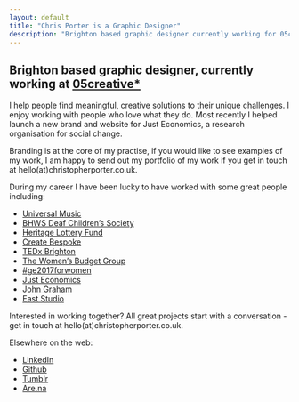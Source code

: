 ```yaml
---
layout: default
title: "Chris Porter is a Graphic Designer"
description: "Brighton based graphic designer currently working for 05creative*. I help people find meaningful, creative solutions to their unique challenges"
---
```


## Brighton based graphic designer, currently working at [05creative*](https://05creative.com/)

I help people find meaningful, creative solutions to their unique challenges. I enjoy working with people who love what they do. Most recently I helped launch a new brand and website for Just Economics, a research organisation for social change.

Branding is at the core of my practise, if you would like to see examples of my work, I am happy to send out my portfolio of my work if you get in touch at hello(at)christopherporter.co.uk.

During my career I have been lucky to have worked with some great people including:

- [Universal Music](https://www.universalmusic.com/)
- [BHWS Deaf Children’s Society](http://www.bhwsdcs.org.uk/)
- [Heritage Lottery Fund](https://www.hlf.org.uk/)
- [Create Bespoke](https://www.createbespoke.co.uk/)
- [TEDx Brighton](https://tedxbrighton.com/)
- [The Women’s Budget Group](https://wbg.org.uk/)
- [#ge2017forwomen](https://ge2017forwomen.uk/)
- [Just Economics](https://www.justeconomics.co.uk/)
- [John Graham](http://johngraham.co/)
- [East Studio](https://eaststudio.co.uk/)

Interested in working together? All great projects start with a conversation - get in touch at hello(at)christopherporter.co.uk.

Elsewhere on the web:

- [LinkedIn](https://www.linkedin.com/in/chrisporterdesigner/)
- [Github](https://github.com/thisiscap/)
- [Tumblr](https://chrisporters.tumblr.com/)
- [Are.na](https://www.are.na/chrispy-p/)
